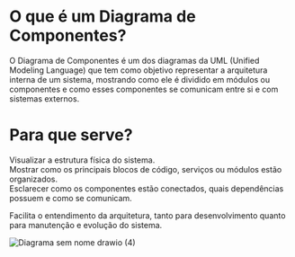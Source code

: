 # O que é um Diagrama de Componentes?
O Diagrama de Componentes é um dos diagramas da UML (Unified Modeling Language) que tem como objetivo representar a arquitetura interna de um sistema, mostrando como ele é dividido em módulos ou componentes e como esses componentes se comunicam entre si e com sistemas externos.<br>

# Para que serve?
Visualizar a estrutura física do sistema. <br>
 Mostrar como os principais blocos de código, serviços ou módulos estão organizados.<br>
 Esclarecer como os componentes estão conectados, quais dependências possuem e como se comunicam.<br>

 Facilita o entendimento da arquitetura, tanto para desenvolvimento quanto para manutenção e evolução do sistema.


![Diagrama sem nome drawio (4)](https://github.com/user-attachments/assets/5329a880-97fb-4a98-989a-8da4e4d74b2e)

